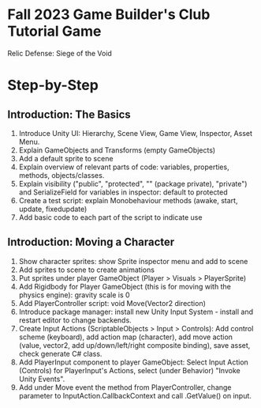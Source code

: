 # Fall 2023 Game Builder's Club Tutorial Game

Relic Defense: Siege of the Void  

# Step-by-Step
## Introduction: The Basics
1. Introduce Unity UI: Hierarchy, Scene View, Game View, Inspector, Asset Menu.
1. Explain GameObjects and Transforms (empty GameObjects)
1. Add a default sprite to scene
1. Explain overview of relevant parts of code: variables, properties, methods, objects/classes. 
1. Explain visibility ("public", "protected", "" (package private), "private") and SerializeField for variables in inspector: default to protected
1. Create a test script: explain Monobehaviour methods (awake, start, update, fixedupdate)
1. Add basic code to each part of the script to indicate use

## Introduction: Moving a Character
1. Show character sprites: show Sprite inspector menu and add to scene
1. Add sprites to scene to create animations
1. Put sprites under player GameObject (Player > Visuals > PlayerSprite)
1. Add Rigidbody for Player GameObject (this is for moving with the physics engine): gravity scale is 0
1. Add PlayerController script: void Move(Vector2 direction)
1. Introduce package manager: install new Unity Input System - install and restart editor to change backends.
1. Create Input Actions (ScriptableObjects > Input > Controls): Add control scheme (keyboard), add action map (character), add move action (value, vector2, add up/down/left/right composite binding), save asset, check generate C# class.
1. Add PlayerInput component to player GameObject: Select Input Action (Controls) for PlayerInput's Actions, select (under Behavior) "Invoke Unity Events".
1. Add under Move event the method from PlayerController, change parameter to InputAction.CallbackContext and call .GetValue<Vector2>() on input.